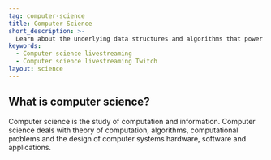 ```yaml
---
tag: computer-science
title: Computer Science
short_description: >-
  Learn about the underlying data structures and algorithms that power millions of applications.
keywords:
  - Computer science livestreaming
  - Computer science livestreaming Twitch
layout: science
---
```

## What is computer science?

Computer science is the study of computation and information. Computer science deals with theory of computation, algorithms, computational problems and the design of computer systems hardware, software and applications.
